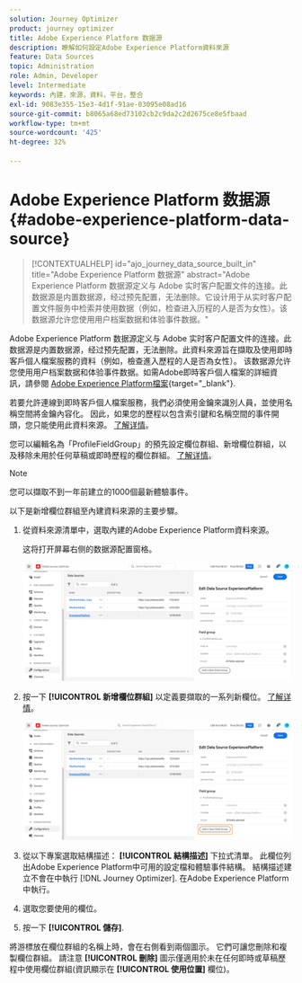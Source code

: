 ```yaml
---
solution: Journey Optimizer
product: journey optimizer
title: Adobe Experience Platform 数据源
description: 瞭解如何設定Adobe Experience Platform資料來源
feature: Data Sources
topic: Administration
role: Admin, Developer
level: Intermediate
keywords: 內建，來源，資料，平台，整合
exl-id: 9083e355-15e3-4d1f-91ae-03095e08ad16
source-git-commit: b8065a68ed73102cb2c9da2c2d2675ce8e5fbaad
workflow-type: tm+mt
source-wordcount: '425'
ht-degree: 32%

---
```


# Adobe Experience Platform 数据源 {#adobe-experience-platform-data-source}

>[!CONTEXTUALHELP]
>id="ajo_journey_data_source_built_in"
>title="Adobe Experience Platform 数据源"
>abstract="Adobe Experience Platform 数据源定义与 Adobe 实时客户配置文件的连接。此数据源是内置数据源，经过预先配置，无法删除。它设计用于从实时客户配置文件服务中检索并使用数据（例如，检查进入历程的人是否为女性）。该数据源允许您使用用户档案数据和体验事件数据。"

Adobe Experience Platform 数据源定义与 Adobe 实时客户配置文件的连接。此数据源是内置数据源，经过预先配置，无法删除。此資料來源旨在擷取及使用即時客戶個人檔案服務的資料（例如，檢查進入歷程的人是否為女性）。 该数据源允许您使用用户档案数据和体验事件数据。如需Adobe即時客戶個人檔案的詳細資訊，請參閱 [Adobe Experience Platform檔案](https://experienceleague.adobe.com/docs/experience-platform/profile/home.html?lang=zh-Hans){target="_blank"}.


若要允許連線到即時客戶個人檔案服務，我們必須使用金鑰來識別人員，並使用名稱空間將金鑰內容化。 因此，如果您的歷程以包含索引鍵和名稱空間的事件開頭，您只能使用此資料來源。 [了解详情](../building-journeys/journey.md)。

您可以編輯名為「ProfileFieldGroup」的預先設定欄位群組、新增欄位群組，以及移除未用於任何草稿或即時歷程的欄位群組。 [了解详情](../datasource/configure-data-sources.md#define-field-groups)。


>[!NOTE]
>
>您可以擷取不到一年前建立的1000個最新體驗事件。

以下是新增欄位群組至內建資料來源的主要步驟。

1. 從資料來源清單中，選取內建的Adobe Experience Platform資料來源。

   这将打开屏幕右侧的数据源配置窗格。

   ![](assets/journey23.png)

1. 按一下 **[!UICONTROL 新增欄位群組]** 以定義要擷取的一系列新欄位。 [了解详情](../datasource/configure-data-sources.md#define-field-groups)。

   ![](assets/journey24.png)

1. 從以下專案選取結構描述： **[!UICONTROL 結構描述]** 下拉式清單。 此欄位列出Adobe Experience Platform中可用的設定檔和體驗事件結構。 結構描述建立不會在中執行 [!DNL Journey Optimizer]. 在Adobe Experience Platform中執行。
1. 選取您要使用的欄位。
1. 按一下 **[!UICONTROL 儲存]**.

將游標放在欄位群組的名稱上時，會在右側看到兩個圖示。 它們可讓您刪除和複製欄位群組。 請注意 **[!UICONTROL 刪除]** 圖示僅適用於未在任何即時或草稿歷程中使用欄位群組(資訊顯示在 **[!UICONTROL 使用位置]** 欄位)。
